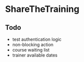 ShareTheTraining
=================================

## Todo
* test authentication logic
* non-blocking action
* course waiting list
* trainer available dates